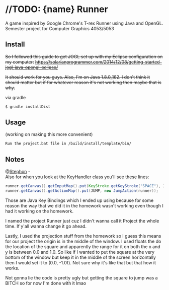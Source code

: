 # //TODO: {name} Runner

A game inspired by Google Chrome's T-rex Runner using Java and OpenGL.  
Semester project for Computer Graphics 4053/5053

## Install

~~So I followed this guide to get JOGL set up with my Eclipse configuration on my computer:~~
~~https://solarianprogrammer.com/2014/12/08/getting-started-jogl-java-opengl-eclipse/~~

~~It should work for you guys. Also, I'm on Java 1.8.0_162. I don't think it should matter but if for whatever reason it's not
working then maybe that is why.~~

via gradle


``` bash
$ gradle installDist
```

## Usage
(working on making this more convenient)

``` bash
Run the project.bat file in /build/install/template/bin/
```

## Notes
@[Stephon](https://github.com/SGordon94) -  
Also for when you look at the KeyHandler class you'll see these lines:
```Java
runner.getCanvas().getInputMap().put(KeyStroke.getKeyStroke("SPACE"), JUMP);
runner.getCanvas().getActionMap().put(JUMP, new JumpAction(runner));
```

Those are Java Key Bindings which I ended up using because for some reason the way that we did it in the homework wasn't working
even though I had it working on the homework.

I named the project Runner just cuz I didn't wanna call it Project the whole time. If y'all wanna change it go ahead.

Lastly, I used the projection stuff from the homework so I guess this means for our project the origin is in the middle
of the window. I used floats the do the location of the square and apparently the range for it on both the x and y is between
0.0 and 1.0. So like if I wanted to put the square at the very bottom of the window but keep it in the middle of the screen
horizontally then I would set it to (0.0, -1.0f). Not sure why it's like that but that how it works.

Not gonna lie the code is pretty ugly but getting the square to jump was a BITCH so for now I'm done with it lmao
